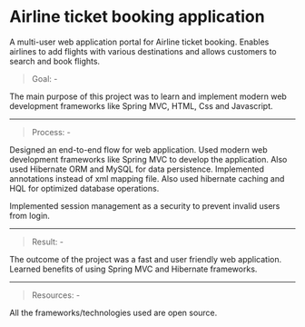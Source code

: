 # Airline ticket booking application
A multi-user web application portal for Airline ticket booking. Enables airlines to add flights with various destinations and allows customers to search and book flights.

>Goal: -

The main purpose of this project was to learn and implement modern web development frameworks like Spring MVC, HTML, Css and Javascript.

<hr>

>Process: -

Designed an end-to-end flow for web application. Used modern web development frameworks like Spring MVC to develop the application. Also used Hibernate ORM and MySQL for data persistence. Implemented annotations instead of xml mapping file. Also used hibernate caching and HQL for optimized database operations.

Implemented session management as a security to prevent invalid users from login.

<hr>

>Result: -

The outcome of the project was a fast and user friendly web application. Learned benefits of using Spring MVC and Hibernate frameworks.

<hr>

>Resources: -

All the frameworks/technologies used are open source.
